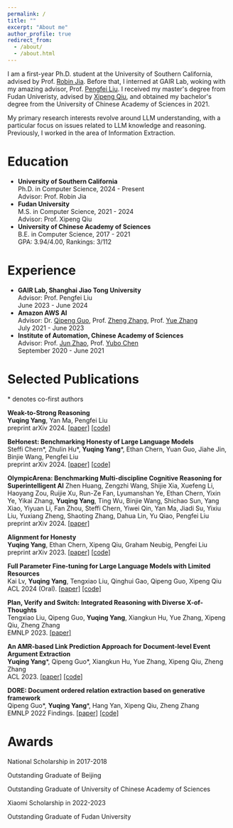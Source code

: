 ```yaml
---
permalink: /
title: ""
excerpt: "About me"
author_profile: true
redirect_from: 
  - /about/
  - /about.html
---
```


<!-- ## About Me -->
I am a first-year Ph.D. student at the University of Southern California, advised by Prof. [Robin Jia](https://robinjia.github.io/). Before that, I interned at GAIR Lab, woking with my amazing advisor, Prof. [Pengfei Liu](https://plms.ai/people/index.html). I received my master's degree from Fudan Univeristy, advised by [Xipeng Qiu](https://xpqiu.github.io/), and obtained my bachelor's degree from the University of Chinese Academy of Sciences in 2021.

My primary research interests revolve around LLM understanding, with a particular focus on issues related to LLM knowledge and reasoning. Previously, I worked in the area of Information Extraction.

# Education
- **University of Southern California**  
  Ph.D. in Computer Science, 2024 - Present  
  Advisor: Prof. Robin Jia
- **Fudan University**  
  M.S. in Computer Science, 2021 - 2024  
  Advisor: Prof. Xipeng Qiu  
- **University of Chinese Academy of Sciences**  
  B.E. in Computer Science, 2017 - 2021  
  GPA: 3.94/4.00, Rankings: 3/112  

# Experience
- **GAIR Lab, Shanghai Jiao Tong University**  
  Advisor: Prof. Pengfei Liu  
  June 2023 - June 2024
- **Amazon AWS AI**  
  Advisor: Dr. [Qipeng Guo](https://scholar.google.com/citations?user=k3mPGKgAAAAJ&hl=en), Prof. [Zheng Zhang](https://scholar.google.com/citations?user=k0KiE4wAAAAJ&hl=en), Prof. [Yue Zhang](https://frcchang.github.io/)  
  July 2021 - June 2023  
- **Institute of Automation, Chinese Academy of Sciences**  
  Advisor: Prof. [Jun Zhao](http://nlpr-web.ia.ac.cn/cip/english/~junzhao/index.html), Prof. [Yubo Chen](http://www.nlpr.ia.ac.cn/cip/yubochen/index.html)  
  September 2020 - June 2021  

# Selected Publications
\* denotes co-first authors
<!-- $^\dagger$ denotes corresponding author/main advisor -->

**Weak-to-Strong Reasoning**  
**Yuqing Yang**, Yan Ma, Pengfei Liu  
preprint arXiv 2024. [[paper]](https://arxiv.org/abs/2407.13647) [[code]](https://github.com/GAIR-NLP/weak-to-strong-reasoning)

**BeHonest: Benchmarking Honesty of Large Language Models**  
Steffi Chern\*, Zhulin Hu\*, **Yuqing Yang**\*, Ethan Chern, Yuan Guo, Jiahe Jin, Binjie Wang, Pengfei Liu  
preprint arXiv 2024. [[paper]](https://arxiv.org/abs/2406.13261) [[code]](https://github.com/GAIR-NLP/BeHonest)

**OlympicArena: Benchmarking Multi-discipline Cognitive Reasoning for Superintelligent AI**
Zhen Huang, Zengzhi Wang, Shijie Xia, Xuefeng Li, Haoyang Zou, Ruijie Xu, Run-Ze Fan, Lyumanshan Ye, Ethan Chern, Yixin Ye, Yikai Zhang, **Yuqing Yang**, Ting Wu, Binjie Wang, Shichao Sun, Yang Xiao, Yiyuan Li, Fan Zhou, Steffi Chern, Yiwei Qin, Yan Ma, Jiadi Su, Yixiu Liu, Yuxiang Zheng, Shaoting Zhang, Dahua Lin, Yu Qiao, Pengfei Liu  
preprint arXiv 2024. [[paper]](https://arxiv.org/abs/2406.12753)

**Alignment for Honesty**  
**Yuqing Yang**, Ethan Chern, Xipeng Qiu, Graham Neubig, Pengfei Liu  
preprint arXiv 2023. [[paper]](https://arxiv.org/abs/2312.07000) [[code]](https://github.com/GAIR-NLP/alignment-for-honesty)

**Full Parameter Fine-tuning for Large Language Models with Limited Resources**  
Kai Lv, **Yuqing Yang**, Tengxiao Liu, Qinghui Gao, Qipeng Guo, Xipeng Qiu  
ACL 2024 (Oral). [[paper]](https://arxiv.org/abs/2306.09782) [[code]](https://github.com/OpenLMLab/LOMO)

**Plan, Verify and Switch: Integrated Reasoning with Diverse X-of-Thoughts**  
Tengxiao Liu, Qipeng Guo, **Yuqing Yang**, Xiangkun Hu, Yue Zhang, Xipeng Qiu, Zheng Zhang  
EMNLP 2023. [[paper]](https://arxiv.org/abs/2310.14628)

[//]: # (**CoLLiE: Collaborative Training of Large Language Models in an Efficient Way**  )

[//]: # (Kai Lv\*, Shuo Zhang\*, Tianle Gu, Shuhao Xing, Jiawei Hong, Keyu Chen, Xiaoran Liu, **Yuqing Yang**, Honglin Guo, Tengxiao Liu, Yu Sun, Qipeng Guo, Hang Yan, Xipeng Qiu  )

[//]: # (EMNLP Demo 2023. [[paper]]&#40;https://arxiv.org/abs/2312.00407&#41; [[code]]&#40;https://github.com/OpenLMLab/collie&#41;)

**An AMR-based Link Prediction Approach for Document-level Event Argument Extraction**  
**Yuqing Yang**\*, Qipeng Guo\*, Xiangkun Hu, Yue Zhang, Xipeng Qiu, Zheng Zhang  
ACL 2023. [[paper]](https://arxiv.org/abs/2305.19162) [[code]](https://github.com/ayyyq/TARA)

**DORE: Document ordered relation extraction based on generative framework**  
Qipeng Guo\*, **Yuqing Yang**\*, Hang Yan, Xipeng Qiu, Zheng Zhang  
EMNLP 2022 Findings. [[paper]](https://arxiv.org/abs/2210.16064) [[code]](https://github.com/ayyyq/DORE)

[//]: # (**Uncertain local-to-global networks for document-level event factuality identification**  )

[//]: # (Pengfei Cao, Yubo Chen, **Yuqing Yang**, Kang Liu, Jun Zhao  )

[//]: # (EMNLP 2021. [[paper]]&#40;https://aclanthology.org/2021.emnlp-main.207/&#41;)

# Awards

National Scholarship in 2017-2018  

Outstanding Graduate of Beijing  

Outstanding Graduate of University of Chinese Academy of Sciences  

Xiaomi Scholarship in 2022-2023

Outstanding Graduate of Fudan University
